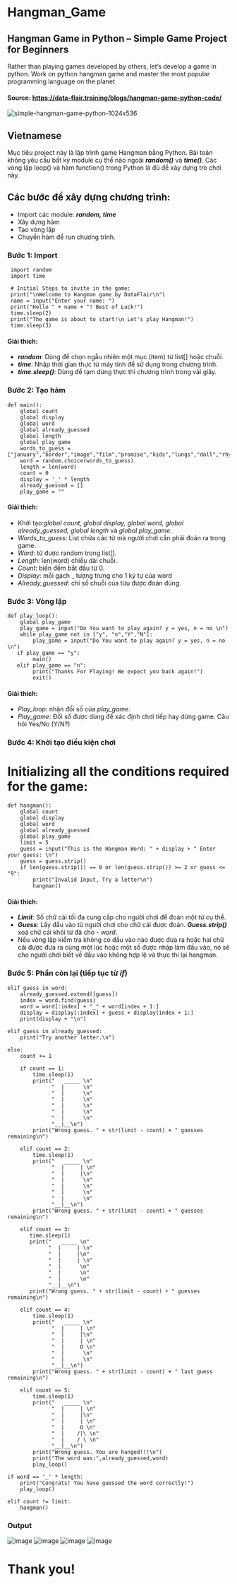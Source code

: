 # Hangman_Game
## Hangman Game in Python – Simple Game Project for Beginners
Rather than playing games developed by others, let’s develop a game in python. Work on python hangman game and master the most popular programming language on the planet
#### Source: https://data-flair.training/blogs/hangman-game-python-code/
![simple-hangman-game-python-1024x536](https://user-images.githubusercontent.com/87347502/135490741-843b72a5-0c72-44b0-9bfd-0e8c0d8bab64.jpg)
## Vietnamese
Mục tiêu project này là lập trình game Hangman bằng Python. Bài toán không yêu cầu bất kỳ module cụ thể nào ngoài ***random()*** và ***time()***. Các vòng lặp loop() và hàm function() trong Python là đủ để xây dựng trò chơi này.
## Các bước để xây dựng chương trình:
- Import các module: ***random, time***
- Xây dựng hàm 
- Tạo vòng lặp
- Chuyển hàm để run chương trình.
### Bước 1: Import
     import random
     import time

     # Initial Steps to invite in the game:
     print("\nWelcome to Hangman game by DataFlair\n")
     name = input("Enter your name: ")
     print("Hello " + name + "! Best of Luck!")
     time.sleep(2)
     print("The game is about to start!\n Let's play Hangman!")
     time.sleep(3)
#### Giải thích:
- ***random***: Dùng để chọn ngẫu nhiên một mục (item) từ list[] hoặc chuỗi.
- ***time***: Nhập thời gian thực từ máy tính để sử dụng trong chương trình.
- ***time.sleep()***: Dùng để tạm dừng thực thi chương trình trong vài giây. 
### Bước 2: Tạo hàm
    def main():
        global count
        global display
        global word
        global already_guessed
        global length
        global play_game
        words_to_guess = ["january","border","image","film","promise","kids","lungs","doll","rhyme","damage","plants"]
        word = random.choice(words_to_guess)
        length = len(word)
        count = 0
        display = '_' * length
        already_guessed = []
        play_game = ""
 #### Giải thích:
- Khởi tạo:*global count, global display, global word, global already_guessed, global length* và *global play_game*. 
- *Words_to_guess*: List chứa các từ mà người chơi cần phải đoán ra trong game.
- *Word*: từ được random trong list[].
- *Length*: len(word) chiều dài chuỗi.
- *Count*: biến đếm bắt đầu từ 0.
- *Display*: mỗi gạch _ tượng trưng cho 1 ký tự của word
- *Already_guessed*: chỉ số chuỗi của từu được đoán đúng.
### Bước 3: Vòng lặp
    def play_loop():
        global play_game
        play_game = input("Do You want to play again? y = yes, n = no \n")
        while play_game not in ["y", "n","Y","N"]:
            play_game = input("Do You want to play again? y = yes, n = no \n")
       if play_game == "y":
            main()
       elif play_game == "n":
            print("Thanks For Playing! We expect you back again!")
            exit()
 #### Giải thích:
- *Play_loop*: nhận đối số của *play_game*.
- *Play_game*: Đối số được dùng để xác định chơi tiếp hay dừng game. Câu hỏi Yes/No (Y/N?)
### Bước 4: Khời tạo điều kiện chơi
# Initializing all the conditions required for the game:
    def hangman():
        global count
        global display
        global word
        global already_guessed
        global play_game
        limit = 5
        guess = input("This is the Hangman Word: " + display + " Enter your guess: \n")
        guess = guess.strip()
        if len(guess.strip()) == 0 or len(guess.strip()) >= 2 or guess <= "9":
            print("Invalid Input, Try a letter\n")
            hangman()
#### Giải thích:
- ***Limit***: Số chữ cái tối đa cung cấp cho người chơi để đoán một từ cụ thể.
- ***Guess***: Lấy đầu vào từ người chơi cho chữ cái được đoán. ***Guess.strip()*** xoá chữ cái khỏi từ đã cho - *word*.
- Nếu vòng lặp kiểm tra không có đầu vào nào được đưa ra hoặc hai chữ cái được đưa ra cùng một lúc hoặc một số được nhập làm đầu vào, nó sẽ cho người chơi biết về đầu vào không hợp lệ và thực thi lại hangman.
### Bước 5: Phần còn lại (tiếp tục từ *if*)
    elif guess in word:
        already_guessed.extend([guess])
        index = word.find(guess)
        word = word[:index] + "_" + word[index + 1:]
        display = display[:index] + guess + display[index + 1:]
        print(display + "\n")

    elif guess in already_guessed:
        print("Try another letter.\n")

    else:
        count += 1

        if count == 1:
            time.sleep(1)
            print("   _____ \n"
                  "  |      \n"
                  "  |      \n"
                  "  |      \n"
                  "  |      \n"
                  "  |      \n"
                  "  |      \n"
                  "__|__\n")
            print("Wrong guess. " + str(limit - count) + " guesses remaining\n")

        elif count == 2:
            time.sleep(1)
            print("   _____ \n"
                  "  |     | \n"
                  "  |     |\n"
                  "  |      \n"
                  "  |      \n"
                  "  |      \n"
                  "  |      \n"
                  "__|__\n")
            print("Wrong guess. " + str(limit - count) + " guesses remaining\n")

        elif count == 3:
           time.sleep(1)
           print("   _____ \n"
                 "  |     | \n"
                 "  |     |\n"
                 "  |     | \n"
                 "  |      \n"
                 "  |      \n"
                 "  |      \n"
                 "__|__\n")
           print("Wrong guess. " + str(limit - count) + " guesses remaining\n")

        elif count == 4:
            time.sleep(1)
            print("   _____ \n"
                  "  |     | \n"
                  "  |     |\n"
                  "  |     | \n"
                  "  |     O \n"
                  "  |      \n"
                  "  |      \n"
                  "__|__\n")
            print("Wrong guess. " + str(limit - count) + " last guess remaining\n")

        elif count == 5:
            time.sleep(1)
            print("   _____ \n"
                  "  |     | \n"
                  "  |     |\n"
                  "  |     | \n"
                  "  |     O \n"
                  "  |    /|\ \n"
                  "  |    / \ \n"
                  "__|__\n")
            print("Wrong guess. You are hanged!!!\n")
            print("The word was:",already_guessed,word)
            play_loop()

    if word == '_' * length:
        print("Congrats! You have guessed the word correctly!")
        play_loop()

    elif count != limit:
        hangman()
### Output
![image](https://user-images.githubusercontent.com/87347502/135498379-fc94abd6-9fd4-4581-ba24-f23b7096eb82.png)
![image](https://user-images.githubusercontent.com/87347502/135498533-414b8f94-f853-4b69-924d-e8d4c36bd1ce.png)
![image](https://user-images.githubusercontent.com/87347502/135498670-17c425b8-db1b-4273-82a9-2ba598ba1eb0.png)
![image](https://user-images.githubusercontent.com/87347502/135498773-40139204-826a-46b6-b702-0febaff04e45.png)
# Thank you!

